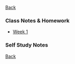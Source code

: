 
[Back](../../README.md)
### Class Notes & Homework
- [Week 1](wk1.md)

### Self Study Notes


[Back](../../README.md)